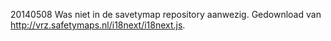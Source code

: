 20140508
Was niet in de savetymap repository aanwezig.
Gedownload van http://vrz.safetymaps.nl/i18next/i18next.js.

